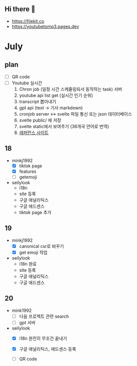 ## Hi there 👋

- https://filekit.co
- https://youtubetomp3.pages.dev

# July
## plan
- [ ] QR code
- [ ] Youtube 실시간
  1. Chron job (일정 시간 스케쥴링되서 동작하는 task) 서버
    1. youtube api list get (실시간 인기 순위)
    2. transcript 뽑아내기
    3. gpt api (text -> 기사 markdown)
    4. cronjob server <-> svelte 파일 통신 또는 json 데이터베이스
    5. svelte public/ 에 저장
    6. svelte static에서 보여주기 (36개국 언어로 번역)
    7. [레퍼런스 사이트](https://www.allkpop.com/)

## 18
- minkj1992
  - [x] tiktok page
  - [x] features
  - [ ] getemoji
- seilylook
  - i18n
  - site 등록
  - 구글 애널리틱스
  - 구글 애드센스
  - tiktok page 추가
## 19
- minkj1992
  - [x] canonical csr로 바꾸기
  - [x] get emoji 작업
- seilylook
  - i18n 완료
  - site 등록
  - 구글 애널리틱스
  - 구글 애드센스
## 20
- mink1992
  - [ ] 다음 프로젝트 관련 search
  - [ ] gpt 서버
- seilylook
  - [x] i18n 완전히 무조건 끝내기
  - [x] 구글 애널리틱스, 애드센스 등록
  - [ ] QR code
 

